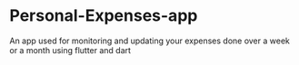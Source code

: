 # Personal-Expenses-app
An app used for monitoring and updating your expenses done over a week or a month using flutter and dart

